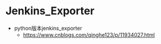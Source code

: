 # Jenkins_Exporter
- python版本jenkins_exporter 
  - https://www.cnblogs.com/qinghe123/p/11934027.html
